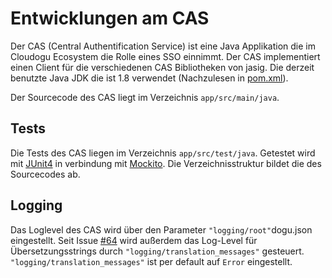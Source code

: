 # Entwicklungen am CAS
Der CAS (Central Authentification Service) ist eine Java Applikation die im Cloudogu Ecosystem die Rolle eines SSO einnimmt.
Der CAS implementiert einen Client für die verschiedenen CAS Bibliotheken von jasig.
Die derzeit benutzte Java JDK die ist 1.8 verwendet (Nachzulesen in [pom.xml](../app/pom.xml)).

Der Sourcecode des CAS liegt im Verzeichnis `app/src/main/java`.

## Tests
Die Tests des CAS liegen im Verzeichnis `app/src/test/java`. Getestet wird mit [JUnit4](https://junit.org/junit5/docs/current/user-guide/#writing-tests) in verbindung mit [Mockito](https://javadoc.io/doc/org.mockito/mockito-core/latest/org/mockito/Mockito.html). Die Verzeichnisstruktur bildet die des Sourcecodes ab.

## Logging
Das Loglevel des CAS wird über den Parameter `"logging/root"`dogu.json eingestellt. 
Seit Issue [#64](https://github.com/cloudogu/cas/pull/66) wird außerdem das Log-Level für Übersetzungsstrings durch `"logging/translation_messages"` gesteuert.
`"logging/translation_messages"` ist per default auf `Error` eingestellt.
